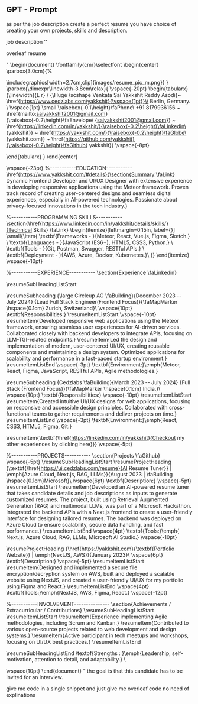 ## GPT - Prompt

as per the job description create a perfect resume you have choice of creating your own projects, skills and description.

job description
''

overleaf resume


"
\begin{document}
\fontfamily{cmr}\selectfont
\begin{center}
\parbox{3.0cm}{%

\includegraphics[width=2.7cm,clip]{images/resume_pic_m.png}}
}
\parbox{\dimexpr\linewidth-3.8cm\relax}{
\vspace{-20pt}
\begin{tabularx}{\linewidth}{L r} \\
    {\Huge \scshape  Venkata Sai Yakkshit Reddy Asodi}~
    \href{https://www.cedzlabs.com/yakkshit}{\vspace{1pt}}\\
      Berlin, Germany. \\ \vspace{1pt}
     \small \raisebox{-0.1\height}\faPhone\ +91 8179936156 ~ \href{mailto:saiyakkshit2001@gmail.com}{\raisebox{-0.2\height}\faEnvelope\  {saiyakkshit2001@gmail.com}} ~ 
    \href{https://linkedin.com/in/yakkshit/}{\raisebox{-0.2\height}\faLinkedin\ {yakkshit}}  ~
    \href{https://yakkshit.com/}{\raisebox{-0.2\height}\faGlobe\ {yakkshit.com}}  ~
    \href{https://github.com/yakkshit}{\raisebox{-0.2\height}\faGithub{ yakkshit}}
    \vspace{-8pt}
    
\end{tabularx}
}
\end{center}

\vspace{-23pt}
%-----------EDUCATION-----------
\href{https://www.yakkshit.com/#details}{\section{Summary \faLink}
Dynamic Frontend Developer and UI/UX Designer with extensive experience in developing responsive applications using the Meteor framework. Proven track record of creating user-centered designs and seamless digital experiences, especially in AI-powered technologies. Passionate about privacy-focused innovations in the tech industry.}

%-----------PROGRAMMING SKILLS-----------
\section{\href{https://www.linkedin.com/in/yakkshit/details/skills/}{Technical Skills} \faLink}
\begin{itemize}[leftmargin=0.15in, label={}]
\small{\item{
\textbf{Frameworks - }{Meteor, React, Vue.js, Figma, Sketch.} \\
\textbf{Languages - }{JavaScript (ES6+), HTML5, CSS3, Python.} \\
\textbf{Tools - }{Git, Postman, Swagger, RESTful APIs.} \\
\textbf{Deployment - }{AWS, Azure, Docker, Kubernetes.}\\
}}
\end{itemize}
\vspace{-10pt}

%-----------EXPERIENCE-----------
\section{Experience \faLinkedin}

\resumeSubHeadingListStart

\resumeSubheading
{\large Circleup AG \faBuilding}{December 2023 -- July 2024}
  {Lead Full Stack Engineer(Frontend Focus)}{\faMapMarker \hspace{0.1cm} Zurich, Switzerland}\\
\vspace{10pt}
\textbf{Responsibilities:}
\resumeItemListStart
\vspace{-10pt}
\resumeItem{Developed responsive web applications using the Meteor framework, ensuring seamless user experiences for AI-driven services. Collaborated closely with backend developers to integrate APIs, focusing on LLM-TGI-related endpoints.}
\resumeItem{Led the design and implementation of modern, user-centered UI/UX, creating reusable components and maintaining a design system. Optimized applications for scalability and performance in a fast-paced startup environment.}
\resumeItemListEnd
\vspace{-3pt}
\textbf{Environment:}\emph{Meteor, React, Figma, JavaScript, RESTful APIs, Agile methodologies.}

\resumeSubheading
{Cedzlabs \faBuilding}{March 2023 -- July 2024}
{Full Stack (Frontend Focus)}{\faMapMarker \hspace{0.1cm} India.}\\
\vspace{10pt}
\textbf{Responsibilities:}
\vspace{-10pt}
\resumeItemListStart
\resumeItem{Created intuitive UI/UX designs for web applications, focusing on responsive and accessible design principles. Collaborated with cross-functional teams to gather requirements and deliver projects on time.}
\resumeItemListEnd
\vspace{-3pt}
\textbf{Environment:}\emph{React, CSS3, HTML5, Figma, Git.}

\resumeItem{\textbf{\href{https://linkedin.com/in/yakkshit}{Checkout my other experiences by clicking here}}}
\vspace{-5pt}

%-----------PROJECTS-----------
\section{Projects \faGithub}
\vspace{-5pt}
\resumeSubHeadingListStart
\resumeProjectHeading
{\textbf{\href{https://ui.cedzlabs.com/resume}{AI Resume Tuner}} $|$ \emph{Azure Cloud, Next.js, RAG, LLMs}}{August 2023 $|$ \faBuilding \hspace{0.1cm}Microsoft}\\
\vspace{6pt}
\textbf{Description:}
\vspace{-5pt}
\resumeItemListStart
\resumeItem{Developed an AI-powered resume tuner that takes candidate details and job descriptions as inputs to generate customized resumes. The project, built using Retrieval Augmented Generation (RAG) and multimodal LLMs, was part of a Microsoft Hackathon. Integrated the backend APIs with a Next.js frontend to create a user-friendly interface for designing tailored resumes. The backend was deployed on Azure Cloud to ensure scalability, secure data handling, and fast performance.}
\resumeItemListEnd
\vspace{4pt}
\textbf{Tools:}\emph{
Next.js, Azure Cloud, RAG, LLMs, Microsoft AI Studio.}
\vspace{-10pt}

\resumeProjectHeading
{\href{https://yakkshit.com}{\textbf{Portfolio Website}} $|$ \emph{NextJS, AWS}}{January 2023}\\
\vspace{6pt}
\textbf{Description:}
\vspace{-5pt}
\resumeItemListStart
\resumeItem{Designed and implemented a secure file encryption/decryption system on AWS, built and deployed a scalable website using NextJS, and created a user-friendly UI/UX for my portfolio using Figma and React.}
\resumeItemListEnd
\vspace{4pt}
\textbf{Tools:}\emph{NextJS, AWS, Figma, React.}
\vspace{-12pt}

%-----------INVOLVEMENT---------------
\section{Achievements / Extracurricular / Contributions}
\resumeSubHeadingListStart
\resumeItemListStart
\resumeItem{Experience implementing Agile methodologies, including Scrum and Kanban.}
\resumeItem{Contributed to various open-source projects related to web development and design systems.}
\resumeItem{Active participant in tech meetups and workshops, focusing on UI/UX best practices.}
\resumeItemListEnd

\resumeSubHeadingListEnd
\textbf{Strengths : }\emph{Leadership, self-motivation, attention to detail, and adaptability.} \\

\vspace{10pt}
\end{document}
"
the goal is that this candidate has to be invited for an interview.

give me code in a single snippet and just give me overleaf code  no need of explinations
